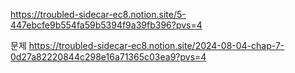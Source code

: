 https://troubled-sidecar-ec8.notion.site/5-447ebcfe9b554fa59b5394f9a39fb396?pvs=4

문제
https://troubled-sidecar-ec8.notion.site/2024-08-04-chap-7-0d27a82220844c298e16a71365c03ea9?pvs=4